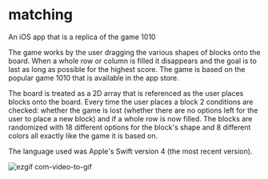 # matching
An iOS app that is a replica of the game 1010

The game works by the user dragging the various shapes of blocks onto the board.  When a whole row or column is filled it disappears and the goal is to last as long as possible for the highest score.  The game is based on the popular game 1010 that is available in the app store.

The board is treated as a 2D array that is referenced as the user places blocks onto the board.  Every time the user places a block 2 conditions are checked: whether the game is lost (whether there are no options left for the user to place a new block) and if a whole row is now filled.  The blocks are randomized with 18 different options for the block's shape and 8 different colors all exactly like the game it is based on.  

The language used was Apple's Swift version 4 (the most recent version).    

![ezgif com-video-to-gif](https://user-images.githubusercontent.com/36249204/50943594-219c9480-145b-11e9-99ca-2275cbf9742f.gif)
